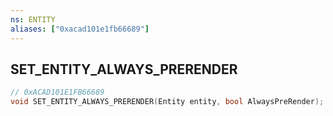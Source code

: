 ```yaml
---
ns: ENTITY
aliases: ["0xacad101e1fb66689"]
---
```

## SET_ENTITY_ALWAYS_PRERENDER

```c
// 0xACAD101E1FB66689
void SET_ENTITY_ALWAYS_PRERENDER(Entity entity, bool AlwaysPreRender);
```
